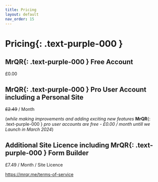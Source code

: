 ```yaml
---
title: Pricing
layout: default
nav_order: 15
---
```


# **Pricing**{: .text-purple-000 }

## **MrQR**{: .text-purple-000 } Free Account

£0.00

## **MrQR**{: .text-purple-000 } Pro User Account including a Personal Site

~~£2.49~~ / Month

(*while making improvements and adding exciting new features* **MrQR**{: .text-purple-000 } *pro user accounts are free - £0.00 / month untill we Launch in March 2024*)

## Additional Site Licence including **MrQR**{: .text-purple-000 } Form Builder
£7.49 / Month / Site Licence

https://mrqr.me/terms-of-service
